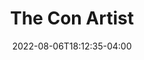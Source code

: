 ---
title: The Con Artist
finished: 2022-08-06T18:12:35-04:00
indiebound_link: https://www.indiebound.org/book/9781683690344
cover_image: https://coffee-cake.nyc3.cdn.digitaloceanspaces.com/book_covers/2022/the-con-artist.jpg 
date: 2022-08-06T18:12:35-04:00
type: book
canLend: true
recommended: false
---